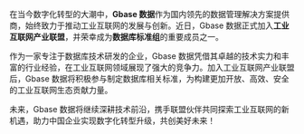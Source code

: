 在当今数字化转型的大潮中，**Gbase 数据**作为国内领先的数据管理解决方案提供商，始终致力于推动工业互联网的发展与创新。近日，Gbase 数据正式加入**工业互联网产业联盟**，并荣幸成为**数据库标准组**的重要成员之一。

作为一家专注于数据库技术研发的企业，Gbase 数据凭借其卓越的技术实力和丰富的行业经验，在工业互联网领域展现了强大的竞争力。加入工业互联网产业联盟后，Gbase 数据将积极参与制定数据库相关标准，为构建更加开放、高效、安全的工业互联网生态贡献力量。

未来，Gbase 数据将继续深耕技术前沿，携手联盟伙伴共同探索工业互联网的新机遇，助力中国企业实现数字化转型升级，共创美好未来！
